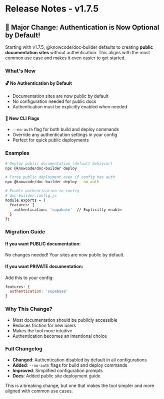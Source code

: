 # Release Notes - v1.7.5

## 🎉 Major Change: Authentication is Now Optional by Default!

Starting with v1.7.5, @knowcode/doc-builder defaults to creating **public documentation sites** without authentication. This aligns with the most common use case and makes it even easier to get started.

### What's New

#### 🔓 No Authentication by Default
- Documentation sites are now public by default
- No configuration needed for public docs
- Authentication must be explicitly enabled when needed

#### 🚀 New CLI Flags
- `--no-auth` flag for both build and deploy commands
- Override any authentication settings in your config
- Perfect for quick public deployments

### Examples

```bash
# Deploy public documentation (default behavior)
npx @knowcode/doc-builder deploy

# Force public deployment even if config has auth
npx @knowcode/doc-builder deploy --no-auth

# Enable authentication in config
# doc-builder.config.js
module.exports = {
  features: {
    authentication: 'supabase'  // Explicitly enable
  }
};
```

### Migration Guide

#### If you want PUBLIC documentation:
No changes needed! Your sites are now public by default.

#### If you want PRIVATE documentation:
Add this to your config:
```javascript
features: {
  authentication: 'supabase'
}
```

### Why This Change?

- Most documentation should be publicly accessible
- Reduces friction for new users
- Makes the tool more intuitive
- Authentication becomes an intentional choice

### Full Changelog

- **Changed**: Authentication disabled by default in all configurations
- **Added**: `--no-auth` flags for build and deploy commands
- **Improved**: Simplified configuration prompts
- **Docs**: Added public site deployment guide

This is a breaking change, but one that makes the tool simpler and more aligned with common use cases.